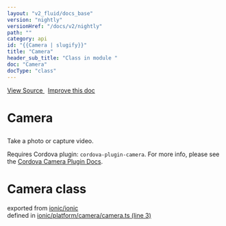 ```yaml
---
layout: "v2_fluid/docs_base"
version: "nightly"
versionHref: "/docs/v2/nightly"
path: ""
category: api
id: "{{Camera | slugify}}"
title: "Camera"
header_sub_title: "Class in module "
doc: "Camera"
docType: "class"
---
```



<div class="improve-docs">
  <a href='http://github.com/driftyco/ionic2/tree/master/ionic/platform/camera/camera.ts#L2'>
    View Source
  </a>
  &nbsp;
  <a href='http://github.com/driftyco/ionic2/edit/master/ionic/platform/camera/camera.ts#L2'>
    Improve this doc
  </a>
</div>




<h1 class="api-title">

  Camera



</h1>





<p>Take a photo or capture video.</p>
<p>Requires Cordova plugin: <code>cordova-plugin-camera</code>. For more info, please see the <a href="https://github.com/apache/cordova-plugin-camera">Cordova Camera Plugin Docs</a>.</p>


<h1 class="class export">Camera <span class="type">class</span></h1>
<p class="module">exported from <a href='undefined'>ionic/ionic</a><br/>
defined in <a href="https://github.com/driftyco/ionic2/tree/master/ionic/platform/camera/camera.ts#L3-L155">ionic/platform/camera/camera.ts (line 3)</a>
</p>


